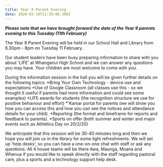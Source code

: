 ```yaml
---
title: Year 9 Parent Evening
date: 2020-02-10T21:39:08.106Z
---
```

***Please note that we have brought forward the date of the Year 9 parents evening to this Tuesday (11th February)***

The Year 9 Parent Evening will be held in our School Hall and Library from 6.30pm - 8pm on Tuesday 11 February.

Our student leaders have been busy preparing information to share with you about 'LIFE' at Whanganui High School and we can answer any questions you may have. Your children are most welcome to come with you.

During the information session in the hall you will be given further details on the following topics:
*Bring Your Own Technology - device use and expectations
*Use of Google Classroom (all classes use this - so we thought it useful if parents had more information and could see some examples)
*LIFE awards for students (the recognition structure we use for positive behaviour and effort)
*'Kamar portal for parents (we will show you how you can access this and how you can see the notices and attendance details for your child).
*Reporting (the format and timeframe for reports and feedback to parents).
*Sports on offer (both summer and winter and major events such as Athletics Day on 20/2/20)

We anticipate that this session will be 30-40 minutes long and then we hope you will join us in the library for some light refreshments. We will set up 'help desks', so you can have a one-on-one chat with staff or ask any questions. All 4 house teams will be there Awa, Maunga, Moana and Whenua if you would like to speak directly with the staff regarding pastoral care, plus a sports and a technology support help desk.
